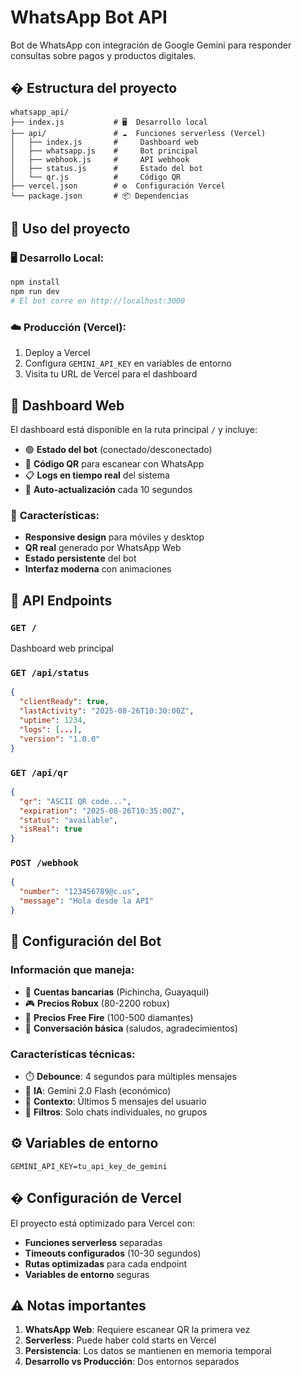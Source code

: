 # WhatsApp Bot API

Bot de WhatsApp con integración de Google Gemini para responder consultas sobre pagos y productos digitales.

## � Estructura del proyecto

```
whatsapp_api/
├── index.js           # 🖥️  Desarrollo local
├── api/               # ☁️  Funciones serverless (Vercel)
│   ├── index.js       #     Dashboard web
│   ├── whatsapp.js    #     Bot principal
│   ├── webhook.js     #     API webhook
│   ├── status.js      #     Estado del bot
│   └── qr.js          #     Código QR
├── vercel.json        # ⚙️  Configuración Vercel
└── package.json       # 📦 Dependencias
```

## 🚀 Uso del proyecto

### 🖥️ **Desarrollo Local:**
```bash
npm install
npm run dev
# El bot corre en http://localhost:3000
```

### ☁️ **Producción (Vercel):**
1. Deploy a Vercel
2. Configura `GEMINI_API_KEY` en variables de entorno
3. Visita tu URL de Vercel para el dashboard

## 📱 Dashboard Web

El dashboard está disponible en la ruta principal `/` y incluye:

- 🟢 **Estado del bot** (conectado/desconectado)
- 📱 **Código QR** para escanear con WhatsApp
- 📋 **Logs en tiempo real** del sistema
- 🔄 **Auto-actualización** cada 10 segundos

### 🎯 **Características:**
- **Responsive design** para móviles y desktop
- **QR real** generado por WhatsApp Web
- **Estado persistente** del bot
- **Interfaz moderna** con animaciones

## 📡 API Endpoints

### `GET /`
Dashboard web principal

### `GET /api/status`
```json
{
  "clientReady": true,
  "lastActivity": "2025-08-26T10:30:00Z",
  "uptime": 1234,
  "logs": [...],
  "version": "1.0.0"
}
```

### `GET /api/qr`
```json
{
  "qr": "ASCII QR code...",
  "expiration": "2025-08-26T10:35:00Z",
  "status": "available",
  "isReal": true
}
```

### `POST /webhook`
```json
{
  "number": "123456789@c.us",
  "message": "Hola desde la API"
}
```

## 🤖 Configuración del Bot

### **Información que maneja:**
- 🏦 **Cuentas bancarias** (Pichincha, Guayaquil)
- 🎮 **Precios Robux** (80-2200 robux)
- 💎 **Precios Free Fire** (100-500 diamantes)
- 👋 **Conversación básica** (saludos, agradecimientos)

### **Características técnicas:**
- ⏱️ **Debounce**: 4 segundos para múltiples mensajes
- 🧠 **IA**: Gemini 2.0 Flash (económico)
- 📝 **Contexto**: Últimos 5 mensajes del usuario
- 🚫 **Filtros**: Solo chats individuales, no grupos

## ⚙️ Variables de entorno

```env
GEMINI_API_KEY=tu_api_key_de_gemini
```

## � Configuración de Vercel

El proyecto está optimizado para Vercel con:
- **Funciones serverless** separadas
- **Timeouts configurados** (10-30 segundos)
- **Rutas optimizadas** para cada endpoint
- **Variables de entorno** seguras

## ⚠️ Notas importantes

1. **WhatsApp Web**: Requiere escanear QR la primera vez
2. **Serverless**: Puede haber cold starts en Vercel
3. **Persistencia**: Los datos se mantienen en memoria temporal
4. **Desarrollo vs Producción**: Dos entornos separados
